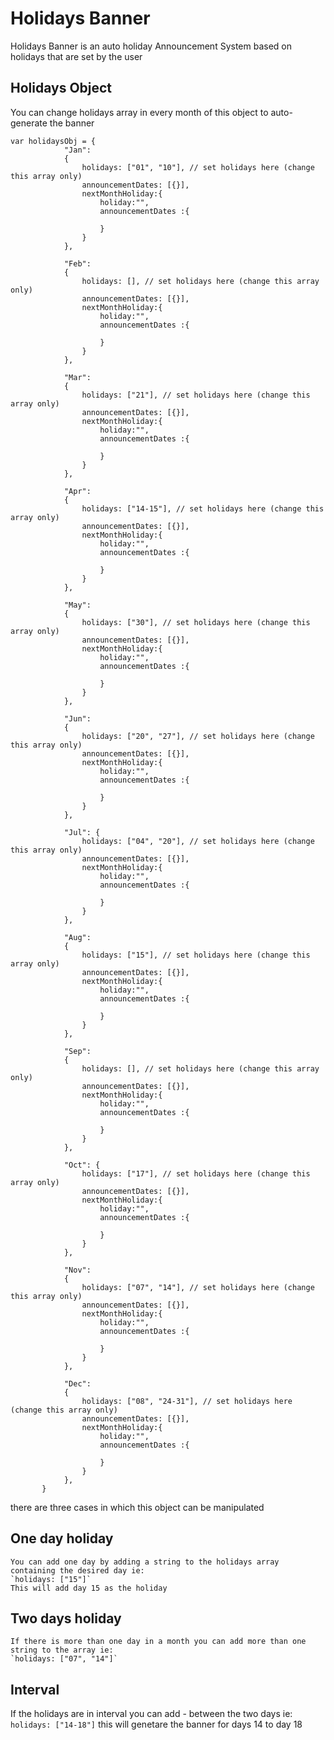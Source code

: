# Holidays Banner
Holidays Banner is an auto holiday Announcement System based on holidays that are set by the user 

## Holidays Object
You can change holidays array in every month of this object to auto-generate the banner 
```
var holidaysObj = {
            "Jan":
            {
                holidays: ["01", "10"], // set holidays here (change this array only)
                announcementDates: [{}],
                nextMonthHoliday:{
                    holiday:"",
                    announcementDates :{

                    }
                }
            },

            "Feb":
            {
                holidays: [], // set holidays here (change this array only)
                announcementDates: [{}],
                nextMonthHoliday:{
                    holiday:"",
                    announcementDates :{

                    }
                }
            },

            "Mar":
            {
                holidays: ["21"], // set holidays here (change this array only)
                announcementDates: [{}],
                nextMonthHoliday:{
                    holiday:"",
                    announcementDates :{

                    }
                }
            },

            "Apr":
            {
                holidays: ["14-15"], // set holidays here (change this array only)
                announcementDates: [{}],
                nextMonthHoliday:{
                    holiday:"",
                    announcementDates :{

                    }
                }
            },

            "May":
            {
                holidays: ["30"], // set holidays here (change this array only)
                announcementDates: [{}],
                nextMonthHoliday:{
                    holiday:"",
                    announcementDates :{

                    }
                }
            },

            "Jun":
            {
                holidays: ["20", "27"], // set holidays here (change this array only)
                announcementDates: [{}],
                nextMonthHoliday:{
                    holiday:"",
                    announcementDates :{

                    }
                }
            },

            "Jul": {
                holidays: ["04", "20"], // set holidays here (change this array only)
                announcementDates: [{}],
                nextMonthHoliday:{
                    holiday:"",
                    announcementDates :{

                    }
                }
            },

            "Aug":
            {
                holidays: ["15"], // set holidays here (change this array only)
                announcementDates: [{}],
                nextMonthHoliday:{
                    holiday:"",
                    announcementDates :{

                    }
                }
            },

            "Sep":
            {
                holidays: [], // set holidays here (change this array only)
                announcementDates: [{}],
                nextMonthHoliday:{
                    holiday:"",
                    announcementDates :{

                    }
                }
            },

            "Oct": {
                holidays: ["17"], // set holidays here (change this array only)
                announcementDates: [{}],
                nextMonthHoliday:{
                    holiday:"",
                    announcementDates :{

                    }
                }
            },

            "Nov":
            {
                holidays: ["07", "14"], // set holidays here (change this array only)
                announcementDates: [{}],
                nextMonthHoliday:{
                    holiday:"",
                    announcementDates :{

                    }
                }
            },

            "Dec":
            {
                holidays: ["08", "24-31"], // set holidays here (change this array only)
                announcementDates: [{}],
                nextMonthHoliday:{
                    holiday:"",
                    announcementDates :{

                    }
                }
            },
       }
```
there are three cases in which this object can be manipulated 

## One day holiday
    You can add one day by adding a string to the holidays array containing the desired day ie:
    `holidays: ["15"]`
    This will add day 15 as the holiday

## Two days holiday
    If there is more than one day in a month you can add more than one string to the array ie:
    `holidays: ["07", "14"]`

## Interval
  If the holidays are in interval you can add - between the two days ie:
  `holidays: ["14-18"]`
   this will genetare the banner for days 14 to day 18
